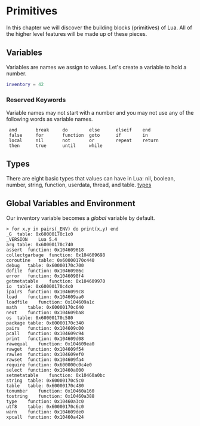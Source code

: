 # Primitives

In this chapter we will discover the building blocks (primitives) of Lua. All of the higher level features will be made up of these pieces.

## Variables
Variables are names we assign to values. Let's create a variable to hold a number.

```lua
inventory = 42
```

### Reserved Keywords
Variable names may not start with a number and you may not use any of the following words as variable names.

     and       break     do        else      elseif    end
     false     for       function  goto      if        in
     local     nil       not       or        repeat    return
     then      true      until     while

## Types
There are eight basic types that values can have in Lua: nil, boolean, number, string, function, userdata, thread, and table.
[types](./types.lua)

## Global Variables and Environment

Our inventory variable becomes a *global* variable by default.

```
> for x,y in pairs(_ENV) do print(x,y) end
_G	table: 0x60000170c1c0
_VERSION	Lua 5.4
arg	table: 0x60000170c740
assert	function: 0x104609618
collectgarbage	function: 0x104609698
coroutine	table: 0x60000170c440
debug	table: 0x60000170c700
dofile	function: 0x10460986c
error	function: 0x1046098f4
getmetatable	function: 0x104609970
io	table: 0x60000170c4c0
ipairs	function: 0x1046099c8
load	function: 0x104609aa0
loadfile	function: 0x104609a1c
math	table: 0x60000170c640
next	function: 0x104609ba8
os	table: 0x60000170c580
package	table: 0x60000170c340
pairs	function: 0x104609c00
pcall	function: 0x104609c94
print	function: 0x104609d08
rawequal	function: 0x104609ea0
rawget	function: 0x104609f54
rawlen	function: 0x104609ef0
rawset	function: 0x104609fa4
require	function: 0x600000c0c4e0
select	function: 0x10460a000
setmetatable	function: 0x10460a0bc
string	table: 0x60000170c5c0
table	table: 0x60000170c480
tonumber	function: 0x10460a160
tostring	function: 0x10460a388
type	function: 0x10460a3c0
utf8	table: 0x60000170c6c0
warn	function: 0x104609de0
xpcall	function: 0x10460a424
```